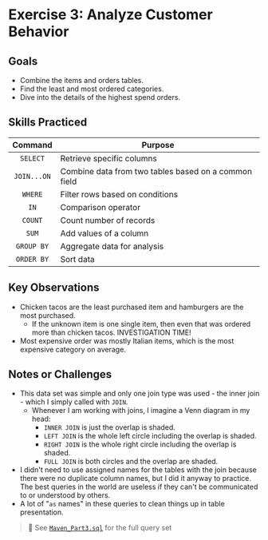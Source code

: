 # Exercise 3: Analyze Customer Behavior

## Goals
- Combine the items and orders tables.
- Find the least and most ordered categories.
- Dive into the details of the highest spend orders.
  
## Skills Practiced
| Command     | Purpose                                |
|:-----------:|----------------------------------------|
| `SELECT`    | Retrieve specific columns      |
| `JOIN...ON`      | Combine data from two tables based on a common field        |
| `WHERE`     | Filter rows based on conditions |
|`IN`| Comparison operator|
|`COUNT`| Count number of records |
|`SUM`| Add values of a column |
| `GROUP BY`  | Aggregate data for analysis    |
| `ORDER BY`  | Sort data            |

## Key Observations
- Chicken tacos are the least purchased item and hamburgers are the most purchased.
  - If the unknown item is one single item, then even that was ordered more than chicken tacos. INVESTIGATION TIME!
- Most expensive order was mostly Italian items, which is the most expensive category on average. 

## Notes or Challenges
- This data set was simple and only one join type was used - the inner join - which I simply called with `JOIN`.
  - Whenever I am working with joins, I imagine a Venn diagram in my head:
    - `INNER JOIN` is just the overlap is shaded.
    - `LEFT JOIN` is the whole left circle including the overlap is shaded.
    - `RIGHT JOIN` is the whole right circle including the overlap is shaded.
    - `FULL JOIN` is both circles and the overlap are shaded.
- I didn't need to use assigned names for the tables with the join because there were no duplicate column names, but I did it anyway to practice. The best queries in the world are useless if they can't be communicated to or understood by others.
- A lot of "`as` names" in these queries to clean things up in table presentation.

> 📝 See [`Maven_Part3.sql`](../code/Maven_Part3.sql) for the full query set
